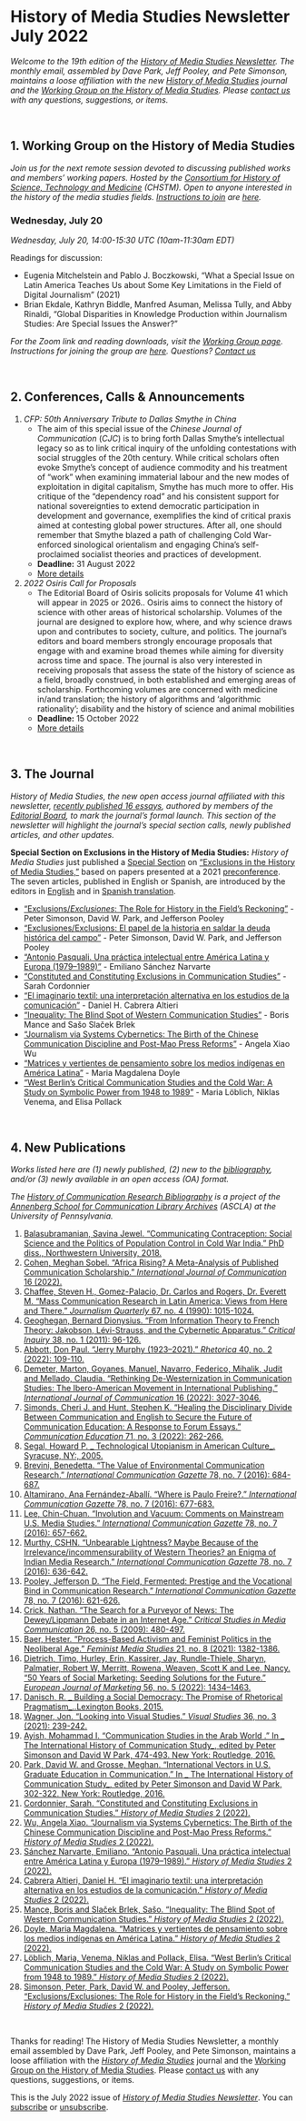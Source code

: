 # History of Media Studies Newsletter July 2022 

*Welcome to the 19th edition of the [History of Media Studies Newsletter](https://hms.mediastudies.press/newsletter). The monthly email, assembled by Dave Park, Jeff Pooley, and Pete Simonson, maintains a loose affiliation with the new [*History of Media Studies*](https://hms.mediastudies.press) journal and the [Working Group on the History of Media Studies](https://www.chstm.org/media-studies). Please [contact us](mailto:hms@mediastudies.press) with any questions, suggestions, or items.*

<br>

## 1. Working Group on the History of Media Studies

*Join us for the next remote session devoted to discussing published works and members’ working papers. Hosted by the [Consortium for History of Science, Technology and Medicine](https://www.chstm.org/media-studies) (CHSTM). Open to anyone interested in the history of the media studies fields. [Instructions to join](https://hms.mediastudies.press/working-group) are [here](https://hms.mediastudies.press/working-group).*

### Wednesday, July 20

*Wednesday, July 20, 14:00-15:30 UTC (10am-11:30am EDT)*

Readings for discussion:

* Eugenia Mitchelstein and Pablo J. Boczkowski, “What a Special Issue on Latin America Teaches Us about Some Key Limitations in the Field of Digital Journalism” (2021)
* Brian Ekdale, Kathryn Biddle, Manfred Asuman, Melissa Tully, and Abby Rinaldi, “Global Disparities in Knowledge Production within Journalism Studies: Are Special Issues the Answer?”

*For the Zoom link and reading downloads, visit the [Working Group page](https://www.chstm.org/media-studies). Instructions for joining the group are [here](https://hms.mediastudies.press/working-group). Questions? [Contact us](mailto:hms@mediastudies.press)*


<br>

## 2. Conferences, Calls & Announcements

1. *CFP: 50th Anniversary Tribute to Dallas Smythe in China* 
	* The aim of this special issue of the *Chinese Journal of Communication* (*CJC*) is to bring forth Dallas Smythe’s intellectual legacy so as to link critical inquiry of the unfolding contestations with social struggles of the 20th century. While critical scholars often evoke Smythe’s concept of audience commodity and his treatment of “work” when examining immaterial labour and the new modes of exploitation in digital capitalism, Smythe has much more to offer. His critique of the “dependency road” and his consistent support for national sovereignties to extend democratic participation in development and governance, exemplifies the kind of critical praxis aimed at contesting global power structures. After all, one should remember that Smythe blazed a path of challenging Cold War-enforced sinological orientalism and engaging China’s self-proclaimed socialist theories and practices of development.
	* **Deadline:** 31 August 2022
	* [More details](https://nordmedianetwork.org/latest/call-for-papers/revisiting-communication-technology-and-development-a-50th-anniversary-tribute-to-dallas-smythe-in-china/)
1. *2022 Osiris Call for Proposals* 
	* The Editorial Board of Osiris solicits proposals for Volume 41 which will appear in 2025 or 2026.. Osiris aims to connect the history of science with other areas of historical scholarship. Volumes of the journal are designed to explore how, where, and why science draws upon and contributes to society, culture, and politics. The journal’s editors and board members strongly encourage proposals that engage with and examine broad themes while aiming for diversity across time and space. The journal is also very interested in receiving proposals that assess the state of the history of science as a field, broadly construed, in both established and emerging areas of scholarship. Forthcoming volumes are concerned with medicine in/and translation; the history of algorithms and ‘algorithmic rationality’; disability and the history of science and animal mobilities
	* **Deadline:** 15 October 2022
	* [More details](https://hssonline.org/news/607307/2022-Osiris-Call-for-Proposals.htm)


<br>

## 3. The Journal

**History of Media Studies*, the new open access journal affiliated with this newsletter, [recently published 16 essays](https://hms.mediastudies.press), authored by members of the [Editorial Board](https://hms.mediastudies.press/editorial), to mark the journal’s formal launch. This section of the newsletter will highlight the journal’s special section calls, newly published articles, and other updates.*

**Special Section on Exclusions in the History of Media Studies:** *History of Media Studies* just published a [Special Section](https://hms.mediastudies.press) on [“Exclusions in the History of Media Studies,”](https://hms.mediastudies.press) based on papers presented at a 2021 [preconference](https://hms.mediastudies.press/pub/schedule/release/12). The seven articles, published in English or Spanish, are introduced by the editors in [English](https://hms.mediastudies.press/pub/simonson-exclusions) and in [Spanish translation](https://hms.mediastudies.press/pub/simonson-exclusiones).

* [“Exclusions/*Exclusiones*: The Role for History in the Field’s Reckoning”](https://hms.mediastudies.press/pub/simonson-exclusions/) - Peter Simonson, David W. Park, and Jefferson Pooley
* [“Exclusiones/Exclusions: El papel de la historia en saldar la deuda histórica del campo”](https://doi.org/10.32376/d895a0ea.cb32b735) - Peter Simonson, David W. Park, and Jefferson Pooley
* [“Antonio Pasquali. Una práctica intelectual entre América Latina y Europa (1979–1989)”](https://doi.org/10.32376/d895a0ea.0444937b) - Emiliano Sánchez Narvarte
* [“Constituted and Constituting Exclusions in Communication Studies”](https://doi.org/10.32376/d895a0ea.d2f41c66) - Sarah Cordonnier
* [“El imaginario textil: una interpretación alternativa en los estudios de la comunicación”](https://doi.org/10.32376/d895a0ea.a490cc14) -  Daniel H. Cabrera Altieri
* [“Inequality: The Blind Spot of Western Communication Studies”](https://hms.mediastudies.press/pub/mance-inequality-blind/release/4?readingCollection=a20ecc1a) - Boris Mance and Sašo Slaček Brlek
* [“Journalism via Systems Cybernetics: The Birth of the Chinese Communication Discipline and Post-Mao Press Reforms”](https://doi.org/10.32376/d895a0ea.182c7595) - Angela Xiao Wu
* [“Matrices y vertientes de pensamiento sobre los medios indígenas en América Latina”](https://doi.org/10.32376/d895a0ea.292b1261) - Maria Magdalena Doyle
* [“West Berlin’s Critical Communication Studies and the Cold War: A Study on Symbolic Power from 1948 to 1989”](https://doi.org/10.32376/d895a0ea.d0db9590) - Maria Löblich, Niklas Venema, and Elisa Pollack

<br>

## 4. New Publications

*Works listed here are (1) newly published, (2) new to the [bibliography](https://ascla.asc.upenn.edu/communications-scholars-history-project/bibliography/), and/or (3) newly available in an open access (OA) format.*

*The [History of Communication Research Bibliography](https://ascla.asc.upenn.edu/communications-scholars-history-project/bibliography/) is a project of the [Annenberg School for Communication Library Archives](https://ascla.asc.upenn.edu) (ASCLA) at the University of Pennsylvania.* 

1. [Balasubramanian, Savina Jewel. “Communicating Contraception: Social Science and the Politics of Population Control in Cold War India.” PhD diss., Northwestern University, 2018. ](https://www.bibsonomy.org/bibtex/28b5692789bbf7ea529fe1b73280e85a6)
1. [Cohen, Meghan Sobel. “Africa Rising? A Meta-Analysis of Published Communication Scholarship.” _International Journal of Communication_ 16 (2022).](https://www.bibsonomy.org/bibtex/21f04496802b655bc77c6101ab81fe6a4)
1. [Chaffee, Steven H., Gomez-Palacio, Dr. Carlos and Rogers, Dr. Everett M. “Mass Communication Research in Latin America: Views from Here and There.” _Journalism Quarterly_ 67, no. 4 (1990): 1015-1024. ](https://www.bibsonomy.org/bibtex/29eefc422e6209d855ca7cd2b690aac44)
1. [Geoghegan, Bernard Dionysius. “From Information Theory to French Theory: Jakobson, Lévi-Strauss, and the Cybernetic Apparatus.” _Critical Inquiry_ 38, no. 1 (2011): 96-126. ](https://www.bibsonomy.org/bibtex/27796a2cd2220af5cb83250bd7e835614)
1. [Abbott, Don Paul. “Jerry Murphy (1923–2021).” _Rhetorica_ 40, no. 2 (2022): 109-110. ](https://www.bibsonomy.org/bibtex/210b9f8b5ea8d964176fb6427a01ffcc8)
1. [Demeter, Marton, Goyanes, Manuel, Navarro, Federico, Mihalik, Judit and Mellado, Claudia. “Rethinking De-Westernization in Communication Studies: The Ibero-American Movement in International Publishing.” _International Journal of Communication_ 16 (2022): 3027-3046. ](https://www.bibsonomy.org/bibtex/2d49d4cca47442f149d0b102f355c16ba)
1. [Simonds, Cheri J. and Hunt, Stephen K. “Healing the Disciplinary Divide Between Communication and English to Secure the Future of Communication Education: A Response to Forum Essays.” _Communication Education_ 71, no. 3 (2022): 262-266. ](https://www.bibsonomy.org/bibtex/29ac2c4789344125e7f87d8c04e69de5a)
1. [Segal, Howard P. _ Technological Utopianism in American Culture_. Syracuse, NY:, 2005. ](https://www.bibsonomy.org/bibtex/2ef561859f8a50493b131ec5364f568a2)
1. [Brevini, Benedetta. “The Value of Environmental Communication Research.” _International Communication Gazette_ 78, no. 7 (2016): 684-687. ](https://www.bibsonomy.org/bibtex/2980ddce93948bbf61fa89976b39583e3)
1. [Altamirano, Ana Fernández-Aballí. “Where is Paulo Freire?.” _International Communication Gazette_ 78, no. 7 (2016): 677-683. ](https://www.bibsonomy.org/bibtex/2509779e2e9ae3f49b07f3f7210d5c652)
1. [Lee, Chin-Chuan. “Involution and Vacuum: Comments on Mainstream U.S. Media Studies.” _International Communication Gazette_ 78, no. 7 (2016): 657-662. ](https://www.bibsonomy.org/bibtex/26bd82874a4fcde5a4d66ce760ec3928a)
1. [Murthy, CSHN. “Unbearable Lightness? Maybe Because of the Irrelevance/incommensurability of Western Theories? an Enigma of Indian Media Research.” _International Communication Gazette_ 78, no. 7 (2016): 636-642. ](https://www.bibsonomy.org/bibtex/2867760168e7729ec577c0d5c7e41f5fb)
1. [Pooley, Jefferson D. “The Field, Fermented: Prestige and the Vocational Bind in Communication Research.” _International Communication Gazette_ 78, no. 7 (2016): 621-626. ](https://www.bibsonomy.org/bibtex/2a70aef41a4f82c8bb6d65107634a48dc)
1. [Crick, Nathan. “The Search for a Purveyor of News: The Dewey/Lippmann Debate in an Internet Age.” _Critical Studies in Media Communication_ 26, no. 5 (2009): 480-497. ](https://www.bibsonomy.org/bibtex/22f03ef7ad163ae8e1c2c41971784cb17)
1. [Baer, Hester. “Process-Based Activism and Feminist Politics in the Neoliberal Age.” _Feminist Media Studies_ 21, no. 8 (2021): 1382-1386. ](https://www.bibsonomy.org/bibtex/29d7252e12e575eff5dba721d0ef7191a)
1. [Dietrich, Timo, Hurley, Erin, Kassirer, Jay, Rundle-Thiele, Sharyn, Palmatier, Robert W, Merritt, Rowena, Weaven, Scott K and Lee, Nancy. “50 Years of Social Marketing: Seeding Solutions for the Future.” _European Journal of Marketing_ 56, no. 5 (2022): 1434–1463. ](https://www.bibsonomy.org/bibtex/247650355c689dd92f457efaa583992e0)
1. [Danisch, R. _ Building a Social Democracy: The Promise of Rhetorical Pragmatism_..Lexington Books, 2015. ](https://www.bibsonomy.org/bibtex/22650b462921413b6c1dae87706493f8f)
1. [Wagner, Jon. “Looking into Visual Studies.” _Visual Studies_ 36, no. 3 (2021): 239-242. ](https://www.bibsonomy.org/bibtex/27e22a6577a258ab3229749bfd4b7a37c)
1. [Ayish, Mohammad I. “Communication Studies in the Arab World .” In _ The International History of Communication Study_, edited by Peter Simonson and David W Park, 474-493. New York: Routledge, 2016. ](https://www.bibsonomy.org/bibtex/293b6b1f108523e11b6309d7bfcd7a379)
1. [Park, David W. and Grosse, Meghan. “International Vectors in U.S. Graduate Education in Communication.” In _ The International History of Communication Study_, edited by Peter Simonson and David W Park, 302-322. New York: Routledge, 2016. ](https://www.bibsonomy.org/bibtex/256d0ac8680dcb0aa8a663cc8e24470a5)
1. [Cordonnier, Sarah. “Constituted and Constituting Exclusions in Communication Studies.” _History of Media Studies_ 2 (2022).](https://www.bibsonomy.org/bibtex/2201dee29efc05edd6757c350eba604fc)
1. [Wu, Angela Xiao. “Journalism via Systems Cybernetics: The Birth of the Chinese Communication Discipline and Post-Mao Press Reforms.” _History of Media Studies_ 2 (2022).](https://www.bibsonomy.org/bibtex/249fdef23e4c1ff29f9dcd30208b0e0ac)
1. [Sánchez Narvarte, Emiliano. “Antonio Pasquali. Una práctica intelectual entre América Latina y Europa (1979–1989).” _History of Media Studies_ 2 (2022).](https://www.bibsonomy.org/bibtex/2f7c81ae75dc168cfc385f326636d2e94)
1. [Cabrera Altieri, Daniel H. “El imaginario textil: una interpretación alternativa en los estudios de la comunicación.” _History of Media Studies_ 2 (2022).](https://www.bibsonomy.org/bibtex/21b817a8d71b586b1e1b33f2eaf786897)
1. [Mance, Boris and Slaček Brlek, Sašo. “Inequality: The Blind Spot of Western Communication Studies.” _History of Media Studies_ 2 (2022).](https://www.bibsonomy.org/bibtex/2db2d1531d040afca9df87fc9f1b84311)
1. [Doyle, Maria Magdalena. “Matrices y vertientes de pensamiento sobre los medios indígenas en América Latina.” _History of Media Studies_ 2 (2022).](https://www.bibsonomy.org/bibtex/29a587e61f9543bd59ea2254e61fb0b26)
1. [Löblich, Maria, Venema, Niklas and Pollack, Elisa. “West Berlin’s Critical Communication Studies and the Cold War: A Study on Symbolic Power from 1948 to 1989.” _History of Media Studies_ 2 (2022).](https://www.bibsonomy.org/bibtex/239619abfee1a6d2011694257fdf2e21b)
1. [Simonson, Peter, Park, David W. and Pooley, Jefferson. “Exclusions/Exclusiones: The Role for History in the Field’s Reckoning.” _History of Media Studies_ 2 (2022).](https://www.bibsonomy.org/bibtex/28d9a8663c6a4a9d545c616cf98395864)

<br>



Thanks for reading! The History of Media Studies Newsletter, a monthly email assembled by Dave Park, Jeff Pooley, and Pete Simonson, maintains a loose affiliation with the [*History of Media Studies*](https://hms.mediastudies.press) journal and the [Working Group on the History of Media Studies](https://www.chstm.org/media-studies). Please [contact us](mailto:hms@mediastudies.press) with any questions, suggestions, or items.

This is the July 2022 issue of [*History of Media Studies Newsletter*](https://hms.mediastudies.press/newsletter). You can [subscribe](https://buttondown.email/hms) or [unsubscribe](https://buttondown.email/api/emails/unsubscribe/7357).